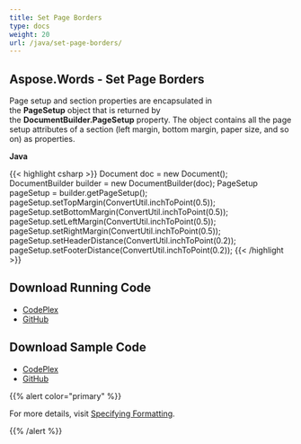 ```yaml
---
title: Set Page Borders
type: docs
weight: 20
url: /java/set-page-borders/
---
```


## **Aspose.Words - Set Page Borders**
Page setup and section properties are encapsulated in the **PageSetup** object that is returned by the **DocumentBuilder.PageSetup** property. The object contains all the page setup attributes of a section (left margin, bottom margin, paper size, and so on) as properties. 

**Java**

{{< highlight csharp >}}
Document doc = new Document();
DocumentBuilder builder = new DocumentBuilder(doc);
PageSetup pageSetup = builder.getPageSetup();
pageSetup.setTopMargin(ConvertUtil.inchToPoint(0.5));
pageSetup.setBottomMargin(ConvertUtil.inchToPoint(0.5));
pageSetup.setLeftMargin(ConvertUtil.inchToPoint(0.5));
pageSetup.setRightMargin(ConvertUtil.inchToPoint(0.5));
pageSetup.setHeaderDistance(ConvertUtil.inchToPoint(0.2));
pageSetup.setFooterDistance(ConvertUtil.inchToPoint(0.2));
{{< /highlight >}}
## **Download Running Code**
- [CodePlex](https://asposewordsjavaapachepoi.codeplex.com/releases/view/618321)
- [GitHub](https://github.com/aspose-words/Aspose.Words-for-Java/releases/tag/Aspose.Words_Java_for_Apache_POI_WP-v1.0.0)
## **Download Sample Code**
- [CodePlex](https://asposewordsjavaapachepoi.codeplex.com/SourceControl/latest#src/main/java/com/aspose/words/examples/asposefeatures/workingwithdocument/setpageborders/AsposePageBorders.java)
- [GitHub](https://github.com/aspose-words/Aspose.Words-for-Java/blob/master/Plugins/Aspose_Words_for_Apache_POI/src/main/java/com/aspose/words/examples/asposefeatures/workingwithdocument/setpageborders/AsposePageBorders.java)

{{% alert color="primary" %}} 

For more details, visit [Specifying Formatting](/words/java/using-documentbuilder-to-modify-a-document/#usingdocumentbuildertomodifyadocument-specifyingformatting).

{{% /alert %}}
